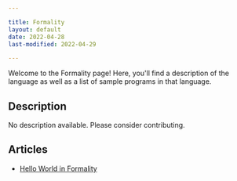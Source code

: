 ```yaml
---

title: Formality
layout: default
date: 2022-04-28
last-modified: 2022-04-29

---
```


Welcome to the Formality page! Here, you'll find a description of the language as well as a list of sample programs in that language.

## Description

No description available. Please consider contributing.

## Articles

- [Hello World in Formality](https://sampleprograms.io/projects/hello-world/formality)